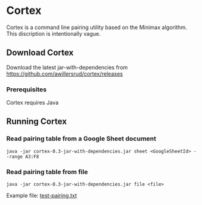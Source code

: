 # Cortex

Cortex is a command line pairing utility based on the Minimax algorithm. This discription is intentionally vague.

## Download Cortex

Download the latest jar-with-dependencies from https://github.com/awillersrud/cortex/releases

### Prerequisites

Cortex requires Java

## Running Cortex

### Read pairing table from a Google Sheet document

`java -jar cortex-0.3-jar-with-dependencies.jar sheet <GoogleSheetId> --range A3:F8`

### Read pairing table from file

`java -jar cortex-0.3-jar-with-dependencies.jar file <file>`

Example file: [test-pairing.txt](src/test/resources/test-pairing.txt)
